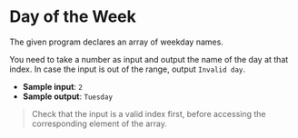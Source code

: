 # Day of the Week

The given program declares an array of weekday names.

You need to take a number as input and output the name of the day at that index. In case the input is out of the range, output `Invalid day`.

- **Sample input**: `2`
- **Sample output**: `Tuesday`

>Check that the input is a valid index first, before accessing the corresponding element of the array.